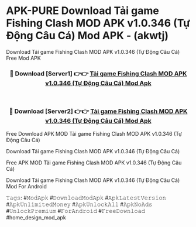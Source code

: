 # APK-PURE Download Tải game Fishing Clash MOD APK v1.0.346 (Tự Động Câu Cá) Mod APK - (akwtj)
Download Tải game Fishing Clash MOD APK v1.0.346 (Tự Động Câu Cá) Free Mod APK

<div align="center">
<h3>🔴 Download [Server1] 👉👉 <a href="https://apk-comot.site?title=Tải_game_Fishing_Clash_MOD_APK_v1.0.346_(Tự_Động_Câu_Cá)">Tải game Fishing Clash MOD APK v1.0.346 (Tự Động Câu Cá) Mod Apk</a></h3><br>

<h3>🔴 Download [Server2] 👉👉 <a href="https://apk-comot.site?title=Tải_game_Fishing_Clash_MOD_APK_v1.0.346_(Tự_Động_Câu_Cá)">Tải game Fishing Clash MOD APK v1.0.346 (Tự Động Câu Cá) Mod Apk</a></h3>
</div>


Free Download APK MOD Tải game Fishing Clash MOD APK v1.0.346 (Tự Động Câu Cá)

Download Tải game Fishing Clash MOD APK v1.0.346 (Tự Động Câu Cá) 

Free APK MOD Tải game Fishing Clash MOD APK v1.0.346 (Tự Động Câu Cá) 

Download Tải game Fishing Clash MOD APK v1.0.346 (Tự Động Câu Cá) Mod For Android

𝚃𝚊𝚐𝚜: #𝙼𝚘𝚍𝙰𝚙𝚔 #𝙳𝚘𝚠𝚗𝚕𝚘𝚊𝚍𝙼𝚘𝚍𝙰𝚙𝚔 #𝙰𝚙𝚔𝙻𝚊𝚝𝚎𝚜𝚝𝚅𝚎𝚛𝚜𝚒𝚘𝚗 #𝙰𝚙𝚔𝚄𝚗𝚕𝚒𝚖𝚒𝚝𝚎𝚍𝙼𝚘𝚗𝚎𝚢 #𝙰𝚙𝚔𝚄𝚗𝚕𝚘𝚌𝚔𝙰𝚕𝚕 #𝙰𝚙𝚔𝙽𝚘𝙰𝚍𝚜 #𝚄𝚗𝚕𝚘𝚌𝚔𝙿𝚛𝚎𝚖𝚒𝚞𝚖 #𝙵𝚘𝚛𝙰𝚗𝚍𝚛𝚘𝚒𝚍 #𝙵𝚛𝚎𝚎𝙳𝚘𝚠𝚗𝚕𝚘𝚊𝚍 #home_design_mod_apk